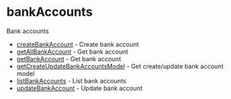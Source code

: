 # bankAccounts

Bank accounts


* [createBankAccount](createbankaccount.md) - Create bank account
* [getAllBankAccount](getallbankaccount.md) - Get bank account
* [getBankAccount](getbankaccount.md) - Get bank account
* [getCreateUpdateBankAccountsModel](getcreateupdatebankaccountsmodel.md) - Get create/update bank account model
* [listBankAccounts](listbankaccounts.md) - List bank accounts
* [updateBankAccount](updatebankaccount.md) - Update bank account